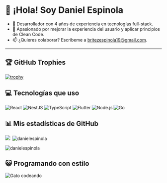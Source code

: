 # 👋 ¡Hola! Soy Daniel Espinola
- 🚀 Desarrollador con 4 años de experiencia en tecnologías full-stack.
- 🌟 Apasionado por mejorar la experiencia del usuario y aplicar principios de Clean Code.
- 📫 ¿Quieres colaborar? Escríbeme a [britezespinola19@gmail.com](mailto:britezespinola19@gmail.com).
---

## 🏆 GitHub Trophies
[![trophy](https://github-profile-trophy.vercel.app/?username=DamEspinola)](https://github.com/ryo-ma/github-profile-trophy)

<!-- El widget de arriba mostrará tus estadísticas reales automáticamente cuando lo implementes con tu usuario -->
## 💻 Tecnologías que uso
![React](https://img.shields.io/badge/React-20232A?style=for-the-badge&logo=react&logoColor=61DAFB)
![NestJS](https://img.shields.io/badge/NestJS-E0234E?style=for-the-badge&logo=nestjs&logoColor=white)
![TypeScript](https://img.shields.io/badge/TypeScript-007ACC?style=for-the-badge&logo=typescript&logoColor=white)
![Flutter](https://img.shields.io/badge/Flutter-02569B?style=for-the-badge&logo=flutter&logoColor=white)
![Node.js](https://img.shields.io/badge/Node.js-339933?style=for-the-badge&logo=nodedotjs&logoColor=white)
![Go](https://img.shields.io/badge/Go-00ADD8?style=for-the-badge&logo=go&logoColor=white)

## 📊 Mis estadísticas de GitHub
<img align="left" src="https://github-profile-summary-cards.vercel.app/api/cards/repos-per-language?username=DamEspinola&langs_count=8&count_private=true&layout=compact&theme=dark" />
<p>&nbsp;<img align="center" src="https://github-readme-stats.vercel.app/api?username=DamEspinola&count_private=true&show_icons=true&theme=dark" alt="danielespinola" /></p>
<p><img align="center" src="https://github-readme-streak-stats.herokuapp.com/?user=DamEspinola&count_private=true&theme=dark" alt="danielespinola" /></p>

## 😺 Programando con estilo
![Gato codeando](https://media.giphy.com/media/JIX9t2j0ZTN9S/giphy.gif)

<!--
Instrucciones para implementar:
1. Crea un repositorio con exactamente el mismo nombre que tu nombre de usuario
2. Copia este contenido en el archivo README.md
3. Reemplaza "danielespinola" con tu nombre de usuario real en todas las URLs
4. Actualiza los nombres y enlaces de tus proyectos destacados
5. El gráfico y las estadísticas se actualizarán automáticamente
-->
